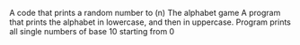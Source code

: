 A code that prints a random number to (n)
The alphabet game
A program that prints the alphabet in lowercase, and then in uppercase.
Program prints all single numbers of base 10 starting from 0
